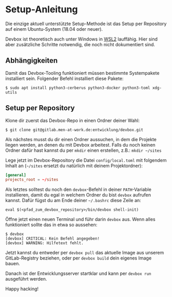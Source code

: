 # Setup-Anleitung

Die einzige aktuell unterstützte Setup-Methode ist das Setup per Repository auf
einem Ubuntu-System (18.04 oder neuer).

Devbox ist theoretisch auch unter Windows in [WSL2][wsl2] lauffähig. Hier sind
aber zusätzliche Schritte notwendig, die noch nicht dokumentiert sind.

## Abhängigkeiten

Damit das Devbox-Tooling funktioniert müssen bestimmte Systempakete installiert
sein. Folgender Befehl installiert diese Pakete:

```
$ sudo apt install python3-cerberus python3-docker python3-toml xdg-utils
```

## Setup per Repository

Klone dir zuerst das Devbox-Repo in einen Ordner deiner Wahl:

```
$ git clone git@gitlab.men-at-work.de:entwicklung/devbox.git
```

Als nächstes musst du dir einen Ordner aussuchen, in dem die Projekte liegen
werden, an denen du mit Devbox arbeitest. Falls du noch keinen Ordner dafür hast
kannst du per `mkdir` einen erstellen, z.B.: `mkdir ~/sites`

Lege jetzt im Devbox-Repository die Datei `config/local.toml` mit folgendem
Inhalt an (`~/sites` ersetzt du natürlich mit deinem Projektordner):

```toml
[general]
projects_root = ~/sites
```

Als letztes solltest du noch den `devbox`-Befehl in deiner `PATH`-Variable
installieren, damit du egal in welchem Ordner du bist `devbox` aufrufen kannst.
Dafür fügst du am Ende deiner `~/.bashrc` diese Zeile an:

```
eval $(<pfad_zum_devbox_repository>/bin/devbox shell-init)
```

Öffne jetzt einen neuen Terminal und führ darin `devbox` aus. Wenn alles
funktioniert sollte das in etwa so aussehen:

```
$ devbox
[devbox] CRITICAL: Kein Befehl angegeben!
[devbox] WARNING: Hilfetext fehlt.
```

Jetzt kannst du entweder per `devbox pull` das aktuelle Image aus unserem
GitLab-Registry beziehen, oder per `devbox build` dein eigenes Image bauen.

Danach ist der Entwicklungsserver startklar und kann per `devbox run` ausgeführt
werden.

Happy hacking!

[wsl2]: https://docs.microsoft.com/de-de/windows/wsl/

